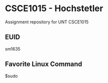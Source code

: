 # CSCE1015 - Hochstetler
Assignment repository for UNT CSCE1015
## EUID
sm1635
## Favorite Linux Command
$sudo
